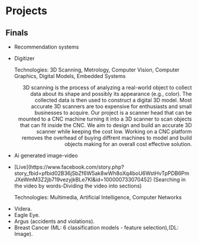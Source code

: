 # Projects

## Finals
* <p>Recommendation systems</p>
* <p>Digitizer</p>
  <p>Technologies: 3D Scanning, Metrology, Computer Vision, Computer Graphics, Digital Models, Embedded Systems</p>
  <p style="text-align: right "> 3D scanning is the process of analyzing a real-world object to collect data about its shape and possibly its appearance (e.g., color). The collected data is then used   to construct a digital 3D model. Most accurate 3D scanners are too expensive for enthusiasts and small businesses to acquire. Our project is a scanner head that can be   mounted to a CNC machine turning it into a 3D scanner to scan objects that can fit inside the CNC. We aim to design and build an accurate 3D scanner while keeping the   cost low. Working on a CNC platform removes the overhead of buying diffrent machines to model and build objects making for an overall cost effective solution. </p>
* <p>Ai generated image-video</p>
* <p>[Live](https://www.facebook.com/story.php?story_fbid=pfbid02B36jSbZf6W5ak8wWh8oXq4boU6WstHvTpPDB6PmJXeWmM3Z2jb719vezyjkBLe7Kl&id=100000733070452)
  (Searching in the video by words-Dividing the video into sections)</p>
  <p>Technologies: Multimedia, Artificial Intelligence, Computer Networks</p>
* Videra.
* Eagle Eye.
* Argus (accidents and violations).
* Breast Cancer (ML: 6 classification models - feature selection),(DL: Image).

